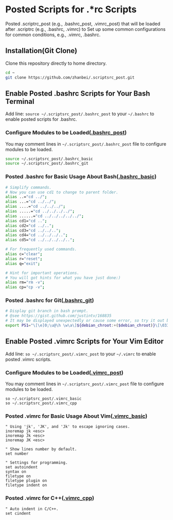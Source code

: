 # Posted Scripts for .\*rc Scripts

<!-- > Created by Fisher at 14:49 on 2017-03-21. -->

Posted .scriptrc_post (e.g., .bashrc_post, .vimrc_post) that will be loaded after .scriptrc (e.g., .bashrc, .vimrc) to Set up some common configurations for common conditions, e.g., .vimrc, .bashrc.

## Installation(Git Clone)

Clone this repository directly to home directory.

```bash
cd ~
git clone https://github.com/zhanbei/.scriptsrc_post.git
```

## Enable Posted .bashrc Scripts for Your Bash Terminal

Add line: `source ~/.scriptsrc_post/.bashrc_post` to your `~/.bashrc` to enable posted scripts for .bashrc.

### Configure Modules to be Loaded([.bashrc_post](.bashrc_post))

You may comment lines in `~/.scriptsrc_post/.bashrc_post` file to configure modules to be loaded.

```bash
source ~/.scriptsrc_post/.bashrc_basic
source ~/.scriptsrc_post/.bashrc_git
```

### Posted .bashrc for Basic Usage About Bash([.bashrc_basic](.bashrc_basic))

```bash
# Simplify commands.
# Now you can use cd1 to change to parent folder.
alias ..="cd ../";
alias ...="cd ../../";
alias ....="cd ../../../";
alias .....="cd ../../../../";
alias ......="cd ../../../../../";
alias cd1="cd ..";
alias cd2="cd ../..";
alias cd3="cd ../../..";
alias cd4="cd ../../../..";
alias cd5="cd ../../../../..";

# For frequently used commands.
alias c="clear";
alias r="reset";
alias q="exit";

# Hint for important operations. 
# You will got hints for what you have just done:)
alias rm="rm -v";
alias cp="cp -v";
```

### Posted .bashrc for Git([.bashrc_git](.bashrc_git))

```bash
# Display git branch in bash prompt.
# @see https://gist.github.com/justintv/168835
# It may be displayed unexpectedly or cause some error, so try it out by yourself; (it's fun :).
export PS1="\[\e]0;\u@\h \w\a\]${debian_chroot:+($debian_chroot)}\[\033[01;32m\]\u@\h\[\033[00m\] \[\033[01;34m\]\w\[\033[01;31m\]\$(__git_ps1 '(%s)')\[\033[01;34m\] \$ \[\033[00m\]"
```

## Enable Posted .vimrc Scripts for Your Vim Editor

Add line: `so ~/.scriptsrc_post/.vimrc_post` to your `~/.vimrc` to enable posted .vimrc scripts.

### Configure Modules to be Loaded([.vimrc_post](.vimrc_post))

You may comment lines in `~/.scriptsrc_post/.vimrc_post` file to configure modules to be loaded.

```vim
so ~/.scriptsrc_post/.vimrc_basic
so ~/.scriptsrc_post/.vimrc_cpp
```

### Posted .vimrc for Basic Usage About Vim([.vimrc_basic](.vimrc_basic))


```vim
" Using 'jk', 'JK', and 'Jk' to escape ignoring cases.
inoremap jk <esc>
inoremap Jk <esc>
inoremap JK <esc>

" Show lines number by default.
set number

" Settings for programming.
set autoindent
syntax on
filetype on
filetype plugin on
filetype indent on
```

### Posted .vimrc for C++([.vimrc_cpp](.vimrc_cpp))

```vim
" Auto indent in C/C++.
set cindent
```
